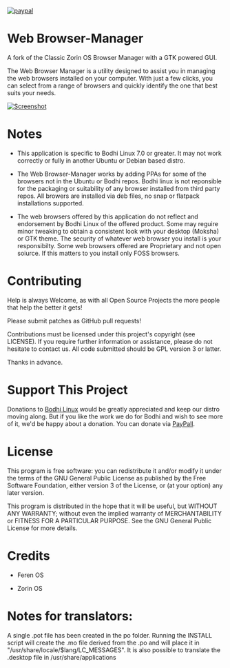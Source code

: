 [![paypal](https://www.paypalobjects.com/en_US/i/btn/btn_donate_SM.gif)](https://www.paypal.com/paypalme/rbtylee)

# Web Browser-Manager

A fork of the Classic Zorin OS Browser Manager with a GTK powered GUI.

The Web Browser Manager is a utility designed to assist you in managing the web browsers installed on your computer. With just a few clicks, you can select from a range of browsers and quickly identify the one that best suits your needs.

[![Screenshot](https://github.com/ryenigma/web-browser-manager/blob/main/Screenshot/wbm.png)](https://github.com/ryenigma/web-browser-manager/blob/main/Screenshot/wbm.png)

# Notes

* This application is specific to Bodhi Linux 7.0 or greater. It may not work correctly or fully in another Ubuntu or Debian based distro.

* The Web Browser-Manager works by adding PPAs for some of the browsers not in the Ubuntu or Bodhi repos. Bodhi linux is not reponsible for the packaging or suitability of any browser installed from third party repos. All browers are installed via deb files, no snap or flatpack installations supported.

* The web browsers offered by this application do not reflect and endorsement by Bodhi Linux of the offered product. Some may reguire minor tweaking to obtain a consistent look with your desktop (Moksha) or GTK theme. The security of whatever web browser you install is your responsibilty. Some web browsers offered are Proprietary and not open soiurce. If this matters to you install only FOSS browsers.

# Contributing

Help is always Welcome, as with all Open Source Projects the more people that help the better it gets!

Please submit patches as GitHub pull requests!

Contributions must be licensed under this project's copyright (see LICENSE). If you require further information or assistance, please do not hesitate to contact us. All code submitted should be GPL version 3 or latter.

Thanks in advance.

# Support This Project

Donations to [Bodhi Linux](https://www.bodhilinux.com/donate/) would be greatly appreciated and keep our distro moving along. But if you like the work we do for Bodhi and wish to see more of it, we'd be happy about a donation. You can donate via [PayPall](https://www.paypal.com/paypalme/rbtylee).

# License

This program is free software: you can redistribute it and/or modify it under the terms of the GNU General Public License as published by the Free Software Foundation, either version 3 of the License, or (at your option) any later version.

This program is distributed in the hope that it will be useful, but WITHOUT ANY WARRANTY; without even the implied warranty of MERCHANTABILITY or FITNESS FOR A PARTICULAR PURPOSE. See the GNU General Public License for more details.

# Credits

* Feren OS

* Zorin OS

# Notes for translators:
A single .pot file has been created in the po folder. Running the INSTALL script will create the .mo file derived from the .po and will place it in "/usr/share/locale/$lang/LC_MESSAGES". It is also possible to translate the .desktop file in /usr/share/applications
